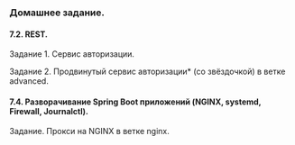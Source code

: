 ### Домашнее задание.

#### 7.2. REST.

Задание 1. Сервис авторизации.

Задание 2. Продвинутый сервис авторизации* (со звёздочкой) в ветке advanced.

#### 7.4. Разворачивание Spring Boot приложений (NGINX, systemd, Firewall, Journalctl).

Задание. Прокси на NGINX в ветке nginx.
